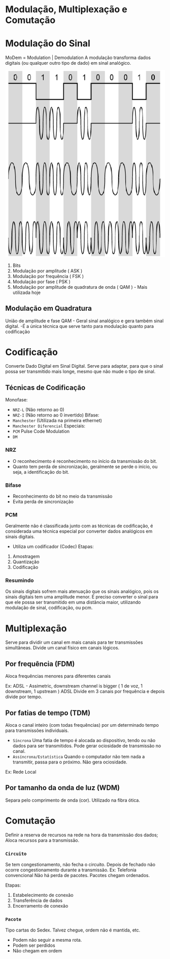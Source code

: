 # Modulação, Multiplexação e Comutação

# Modulação do Sinal
MoDem = Modulation | Demodulation
A modulação transforma dados digitais (ou qualquer outro tipo de dado) em sinal analógico.


![img](assets/aula4-91fa4.png)
1. Bits
2. Modulação por amplitude ( ASK )
3. Modulação por frequência ( FSK )
4. Modulação por fase ( PSK )
5. Modulação por amplitude de quadratura de onda ( QAM ) - Mais utilizada hoje

## Modulação em Quadratura

União de amplitude e fase
QAM - Geral sinal analógico e gera também sinal digital.
-É a única técnica que serve tanto para modulação quanto para codificação

# Codificação

Converte Dado Digital em Sinal Digital.
Serve para adaptar, para que o sinal possa ser transmitido mais longe, mesmo que não mude o tipo de sinal.

## Técnicas de Codificação
Monofase:
- `NRZ-L` (Não retorno ao 0)
- `NRZ-I` (Não retorno ao 0 invertido)
Bifase:
- `Manchester` (Utilizada na primeira ethernet)
- `Manchester Diferencial`
Especiais:
- `PCM` Pulse Code Modulation
- `DM`

### NRZ
- O reconhecimento é reconhecimento no início da transmissão do bit.
- Quanto tem perda de sincronização, geralmente se perde o início, ou seja, a identificação do bit.

### Bifase
- Reconhecimento do bit no meio da transmissão
- Evita perda de sincronização

### PCM
Geralmente não é classificada junto com as técnicas de codificação, é considerada uma técnica especial por converter dados analógicos em sinais digitais.
- Utiliza um codificador (Codec)
Etapas:
1. Amostragem
2. Quantização
3. Codificação

### Resumindo
Os sinais digitais sofrem mais atenuação que os sinais analógico, pois os sinais digitais tem uma amplitude menor.
É preciso converter o sinal para que ele possa ser transmitido em uma distância maior, utilizando modulação de sinal, codificação, ou pcm.

# Multiplexação

Serve para dividir um canal em mais canais para ter transmissões simultâneas.
Divide um canal físico em canais lógicos.

## Por frequência (FDM)
Aloca frequências menores para diferentes canais

Ex: ADSL - Assimetric, downstream channel is bigger ( 1 de voz, 1 downstream, 1 upstream )
ADSL Divide em 3 canais por frequência e depois divide por tempo.

## Por fatias de tempo (TDM)
Aloca o canal inteiro (com todas frequências) por um determinado tempo para transmissões individuais.

- `Síncrona` Uma fatia de tempo é alocada ao dispositivo, tendo ou não dados para ser transmitidos. Pode gerar ociosidade de transmissão no canal.
- `Assíncrona/Estatística` Quando o computador não tem nada a transmitir, passa para o próximo. Não gera ociosidade.

Ex: Rede Local

## Por tamanho da onda de luz (WDM)
Separa pelo comprimento de onda (cor). Utilizado na fibra ótica.


# Comutação

Definir a reserva de recursos na rede na hora da transmissão dos dados; Aloca recursos para a transmissão.

### `Circuito`
Se tem congestionamento, não fecha o circuito. Depois de fechado não ocorre congestionamento durante a transmissão. Ex: Telefonia convencional
Não há perda de pacotes. Pacotes chegam ordenados.

Etapas:
1. Estabelecimento de conexão
2. Transferência de dados
3. Encerramento de conexão

### `Pacote`
Tipo cartas do Sedex. Talvez chegue, ordem não é mantida, etc.
- Podem não seguir a mesma rota.
- Podem ser perdidos
- Não chegam em ordem
